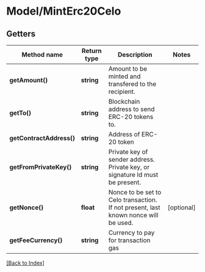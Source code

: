 # Model/MintErc20Celo

## Getters

Method name | Return type | Description | Notes
------------ | ------------- | ------------- | -------------
**getAmount()** | **string** | Amount to be minted and transfered to the recipient. |
**getTo()** | **string** | Blockchain address to send ERC-20 tokens to. |
**getContractAddress()** | **string** | Address of ERC-20 token |
**getFromPrivateKey()** | **string** | Private key of sender address. Private key, or signature Id must be present. |
**getNonce()** | **float** | Nonce to be set to Celo transaction. If not present, last known nonce will be used. | [optional]
**getFeeCurrency()** | **string** | Currency to pay for transaction gas |

[[Back to Index]](../index.md)
